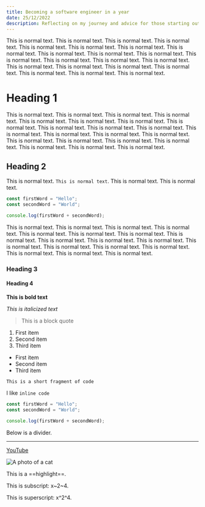 ```yaml
---
title: Becoming a software engineer in a year
date: 25/12/2022
description: Reflecting on my journey and advice for those starting out.
---
```


This is normal text. This is normal text. This is normal text. This is normal text.
This is normal text. This is normal text.
This is normal text. This is normal text.
This is normal text. This is normal text.
This is normal text. This is normal text.
This is normal text. This is normal text.
This is normal text. This is normal text.
This is normal text. This is normal text.
This is normal text. This is normal text.
This is normal text. This is normal text.

# Heading 1

This is normal text. This is normal text. This is normal text. This is normal text.
This is normal text. This is normal text.
This is normal text. This is normal text.
This is normal text. This is normal text.
This is normal text. This is normal text.
This is normal text. This is normal text.
This is normal text. This is normal text.
This is normal text. This is normal text.
This is normal text. This is normal text.
This is normal text. This is normal text.

## Heading 2

This is normal text. `This is normal text`. This is normal text. This is normal text.

```ts
const firstWord = "Hello";
const secondWord = "World";

console.log(firstWord + secondWord);
```

This is normal text. This is normal text.
This is normal text. This is normal text.
This is normal text. This is normal text.
This is normal text. This is normal text.
This is normal text. This is normal text.
This is normal text. This is normal text.
This is normal text. This is normal text.
This is normal text. This is normal text.
This is normal text. This is normal text.

### Heading 3

#### Heading 4

**This is bold text**

_This is italicized text_

> This is a block quote

1. First item
2. Second item
3. Third item

- First item
- Second item
- Third item

`This is a short fragment of code`

I like `inline code`

```ts
const firstWord = "Hello";
const secondWord = "World";

console.log(firstWord + secondWord);
```

Below is a divider.

---

[YouTube](https://youtube.com)

![A photo of a cat](https://i.natgeofe.com/n/548467d8-c5f1-4551-9f58-6817a8d2c45e/NationalGeographic_2572187_square.jpg)

This is a ==highlight==.

This is subscript: x~2~4.

This is superscript: x^2^4.
